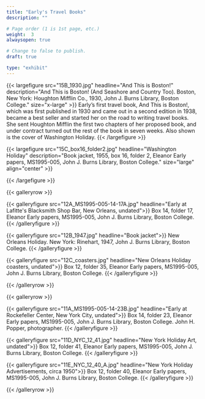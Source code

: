```yaml
---
title: "Early's Travel Books"
description: ""

# Page order (1 is 1st page, etc.)
weight:  3
alwaysopen: true

# Change to false to publish.
draft: true

type: "exhibit"
---
```


{{< largefigure src="15B_1930.jpg"
                headline="And This is Boston!"
                description="And This is Boston! (And Seashore and Country Too). Boston, New York: Houghton Mifflin Co., 1930, John J. Burns Library, Boston College."
                size="x-large" >}}
Early’s first travel book, And This is Boston!, which was first published in 1930 and came out in a second edition in 1938, became a best seller and started her on the road to writing travel books. She sent Houghton Mifflin the first two chapters of her proposed book, and under contract turned out the rest of the book in seven weeks. Also shown is the cover of Washington Holiday.
{{< /largefigure >}}

{{< largefigure src="15C_box16_folder2.jpg"
                headline="Washington Holiday"
                description="Book jacket, 1955, box 16, folder 2, Eleanor Early papers, MS1995-005, John J. Burns Library, Boston College." 
                size="large" align="center" >}}

{{< /largefigure >}}

{{< galleryrow >}}

{{< galleryfigure src="12A_MS1995-005-14-17A.jpg"
           headline="Early at Lafitte's Blacksmith Shop Bar, New Orleans, undated">}} Box 14, folder 17, Eleanor Early papers, MS1995-005, John J. Burns Library, Boston College.
{{< /galleryfigure >}}

{{< galleryfigure src="12B_1947.jpg"
           headline="Book jacket">}} New Orleans Holiday. New York: Rinehart, 1947, John J. Burns Library, Boston College.
{{< /galleryfigure >}}

{{< galleryfigure src="12C_coasters.jpg"
           headline="New Orleans Holiday coasters, undated">}} Box 12, folder 35, Eleanor Early papers, MS1995-005, John J. Burns Library, Boston College.
{{< /galleryfigure >}}

{{< /galleryrow >}}

{{< galleryrow >}}

{{< galleryfigure src="11A_MS1995-005-14-23B.jpg"
           headline="Early at Rockefeller Center, New York City, undated">}} Box 14, folder 23, Eleanor Early papers, MS1995-005, John J. Burns Library, Boston College. John H. Popper, photographer.
{{< /galleryfigure >}}

{{< galleryfigure src="11D_NYC_12_41.jpg"
           headline="New York Holiday Art, undated">}} Box 12, folder 41, Eleanor Early papers, MS1995-005, John J. Burns Library, Boston College.
{{< /galleryfigure >}}

{{< galleryfigure src="11E_NYC_12_40_A.jpg"
           headline="New York Holiday Advertisements, circa 1950">}} Box 12, folder 40, Eleanor Early papers, MS1995-005, John J. Burns Library, Boston College.
{{< /galleryfigure >}}

{{< /galleryrow >}}
